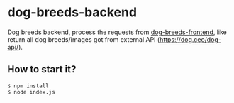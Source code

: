 # dog-breeds-backend
Dog breeds backend, process the requests from [dog-breeds-frontend](https://github.com/shenzhen-xule/dog-breeds-frontend.git), like return all dog breeds/images got from external API (https://dog.ceo/dog-api/).

## How to start it?
```shell
$ npm install
$ node index.js
```
